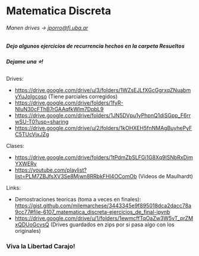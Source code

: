 # Matematica Discreta
###### Manen drives -> jporro@fi.uba.ar
##### Dejo algunos ejercicios de recurrencia hechos en la carpeta Resueltos
##### Dejame una ⭐!

Drives:
* https://drive.google.com/drive/u/3/folders/1WZsEJLfXGcGgrxqZNuabmyYuJoIgcoso (Tiene parciales corregidos)
* https://drive.google.com/drive/folders/1fyR-NIuN30cFThB7rGAAqfkWlm7DpbL9
* https://drive.google.com/drive/folders/1JN5DVpu1yPhpnQ1diSGpp_F6rrwSU-T0?usp=sharing
* https://drive.google.com/drive/u/2/folders/1kOHXEH5fnNMAgBuyhePyFC5TUcVjxJZg

Clases:
* https://drive.google.com/drive/folders/1tPdmZbSLFGi1G8Xq9ISNbRxDimYXWERy
* https://youtube.com/playlist?list=PLM7ZBJfsXV3Se8Mjwn8RRbkFHl4OComOb (Videos de Maulhardt)

Links:
* Demostraciones teoricas (toma a veces en finales): https://gist.github.com/milemarchese/3443345e9f895018dca2dacc78a9cc77#file-6107_matematica_discreta-ejercicios_de_final-ipynb 
* https://drive.google.com/drive/u/1/folders/1ewmcffTqOaZw3W5vT_prZMxQDUoGcvsQ (Drives guardados en zips por si pasa algo con los originales)

### Viva la Libertad Carajo!
